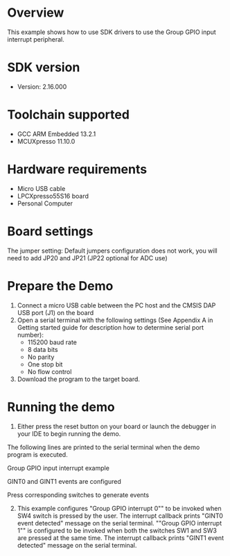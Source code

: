 Overview
========
This example shows how to use SDK drivers to use the Group GPIO input interrupt peripheral.

SDK version
===========
- Version: 2.16.000

Toolchain supported
===================
- GCC ARM Embedded  13.2.1
- MCUXpresso  11.10.0

Hardware requirements
=====================
- Micro USB cable
- LPCXpresso55S16 board
- Personal Computer

Board settings
==============
The jumper setting:
    Default jumpers configuration does not work,  you will need to add JP20 and JP21 (JP22 optional for ADC use)

Prepare the Demo
================
1.  Connect a micro USB cable between the PC host and the CMSIS DAP USB port (J1) on the board
2.  Open a serial terminal with the following settings (See Appendix A in Getting started guide for description how to determine serial port number):
    - 115200 baud rate
    - 8 data bits
    - No parity
    - One stop bit
    - No flow control
3.  Download the program to the target board.

Running the demo
================
1.  Either press the reset button on your board or launch the debugger in your IDE to begin running the demo.

The following lines are printed to the serial terminal when the demo program is executed.

Group GPIO input interrupt example

GINT0 and GINT1 events are configured

Press corresponding switches to generate events

2. This example configures "Group GPIO interrupt 0"" to be invoked when SW4 switch is pressed by the user.
   The interrupt callback prints "GINT0 event detected" message on the serial terminal. ""Group GPIO 
   interrupt 1"" is configured to be invoked when both the switches SW1 and SW3 are pressed at the same time.
   The interrupt callback prints "GINT1 event detected" message on the serial terminal.
